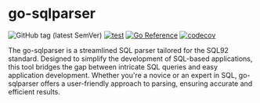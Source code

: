 # go-sqlparser

![GitHub tag (latest SemVer)](https://img.shields.io/github/v/tag/cybergarage/go-sqlparser)
[![test](https://github.com/cybergarage/go-sqlparser/actions/workflows/make.yml/badge.svg)](https://github.com/cybergarage/go-sqlparser/actions/workflows/make.yml)
[![Go Reference](https://pkg.go.dev/badge/github.com/cybergarage/go-sqlparser.svg)](https://pkg.go.dev/github.com/cybergarage/go-sqlparser)
[![codecov](https://codecov.io/gh/cybergarage/go-sqlparser/graph/badge.svg?token=JIHBXEYYLY)](https://codecov.io/gh/cybergarage/go-sqlparser)

The go-sqlparser is a streamlined SQL parser tailored for the SQL92 standard. Designed to simplify the development of SQL-based applications, this tool bridges the gap between intricate SQL queries and easy application development. Whether you're a novice or an expert in SQL, go-sqlparser offers a user-friendly approach to parsing, ensuring accurate and efficient results. 

<!--
- [SQL Conformance](doc/conformance.md)
  - [Data Types](doc/data_types.md)
-->
